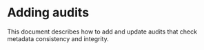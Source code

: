 Adding audits
=========================

This document describes how to add and update audits that check metadata consistency and integrity.